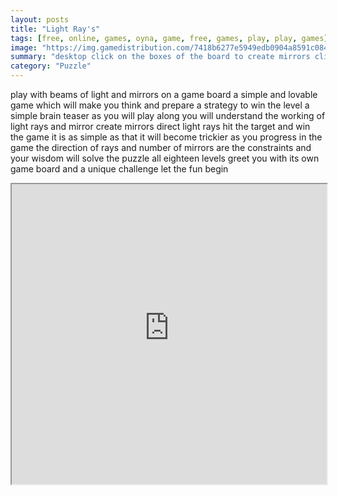 ```yaml
---
layout: posts
title: "Light Ray's"
tags: [free, online, games, oyna, game, free, games, play, play, games]
image: "https://img.gamedistribution.com/7418b6277e5949edb0904a8591c0848b.jpg"
summary: "desktop click on the boxes of the board to create mirrors click on the mirrors to reflect the light mobile touch on the boxes of the board to create mirrors touch on the mirrors to reflect the ligh  free online games oyna game free games play play games"
category: "Puzzle"
---
```


play with beams of light and mirrors on a game board a simple and lovable game which will make you think and prepare a strategy to win the level a simple brain teaser as you will play along you will understand the working of light rays and mirror create mirrors direct light rays hit the target and win the game it is as simple as that it will become trickier as you progress in the game the direction of rays and number of mirrors are the constraints and your wisdom will solve the puzzle all eighteen levels greet you with its own game board and a unique challenge let the fun begin

<iframe width="100%" height="480px;" src="https://html5.gamedistribution.com/7418b6277e5949edb0904a8591c0848b/"></iframe>